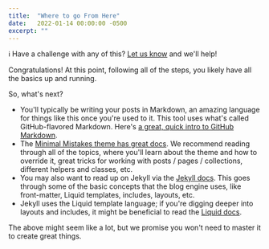 ```yaml
---
title:  "Where to go From Here"
date:   2022-01-14 00:00:00 -0500
excerpt: ""
---
```


:information_source: Have a challenge with any of this? [Let us know](https://github.com/excellalabs/blog-in-a-box/issues/new) and we'll help!

Congratulations! At this point, following all of the steps, you likely have all the basics up and running.

So, what's next?

* You'll typically be writing your posts in Markdown, an amazing language for things like this once you're used to it. This tool uses what's called GitHub-flavored Markdown. Here's [a great, quick intro to GitHub Markdown](https://gist.github.com/cuonggt/9b7d08a597b167299f0d).
* The [Minimal Mistakes theme has great docs](https://mmistakes.github.io/minimal-mistakes/docs/configuration/). We recommend reading through all of the topics, where you'll learn about the theme and how to override it, great tricks for working with posts / pages / collections, different helpers and classes, etc.
* You may also want to read up on Jekyll via the [Jekyll docs](https://jekyllrb.com/docs/). This goes through some of the basic concepts that the blog engine uses, like front-matter, Liquid templates, includes, layouts, etc.
* Jekyll uses the Liquid template language; if you're digging deeper into layouts and includes, it might be beneficial to read the [Liquid docs](https://shopify.github.io/liquid/).

The above might seem like a lot, but we promise you won't need to master it to create great things.
